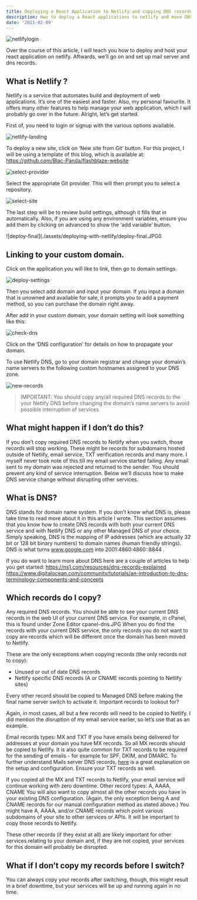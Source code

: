 ```yaml
---
title: Deploying a React Application to Netlify and copying DNS records
description: Hwo to deploy a React applications to netlify and move DNS records.
date: '2021-02-09'
---
```


![netlifylogin](./assets/deploying-with-netlify/netlify-login.JPG)

Over the course of this article, I will teach you how to deploy and host your react application on netlify. Aftwards, we’ll go on and set up mail server and dns records.

## What is Netlify ?

Netlify is a service that automates build and deployment of web applications. It’s one of the easiest and faster. Also, my personal favourite. 
It offers many other features to help manage your web application, which I will probably go over in the future.
Alright, let’s get started.

First of, you need to login or signup with the various options available.

![netlify-landing](./assets/deploying-with-netlify/netlify-landing.JPG)

To deploy a new site, click on ‘New site from Git’ button. For this project, I will be using a template of this blog, which is available at: https://github.com/Blac-Panda/flashblaze-website

![select-provider](./assets/deploying-with-netlify/select-git-provider.JPG)

Select the appropriate Git provider. This will then prompt you to select a repository.

![select-site](./assets/deploying-with-netlify/select-site.JPG)

The last step will be to review build settings, although it fills that in automatically. Also, if you are using any environment variables, ensure you add them by clicking on advanced to show the ‘add variable’ button.
 
![deploy-final](./assets/deploying-with-netlify/deploy-final.JPG0

## Linking to your custom domain.

Click on the application you will like to link, then go to domain settings.

![deploy-settings](./assets/deploying-with-netlify/deploy-settings.JPG)

Then you select add domain and input your domain. If you input a domain that is unowned and available for sale, it prompts you to add a payment method, so you can purchase the domain right away.

After add in your custom domain, your domain setting will look something like this: 

![check-dns](./assets/deploying-with-netlify/check-dns.JPG)

Click on the ‘DNS configuration’ for details on how to propagate your domain.

To use Netlify DNS, go to your domain registrar and change your domain’s name servers to the following custom hostnames assigned to your DNS zone.

![new-records](./assets/deploying-with-netlify/new-records.JPG)

> IMPORTANT: You should copy any/all required DNS records to the your Netlify DNS before changing the domain’s name servers to avoid possible interruption of services.

## What might happen if I don’t do this?
If you don’t copy required DNS records to Netlify when you switch, those records will stop working. These might be records for subdomains hosted outside of Netlify, email service, TXT verification records and many more.
I myself never took note of this till my email service started failing. Any email sent to my domain was rejected and returned to the sender.
You should prevent any kind of service interruption. Below we’ll discuss how to make DNS service change without disrupting other services.

## What is DNS?
DNS stands for domain name system. If you don’t know what DNS is, please take time to read more about it in this article I wrote. This section assumes that you know how to create DNS records with both your current DNS service and with Netlify DNS or any other Managed DNS of your choice.
Simply speaking, DNS is the mapping of IP addresses (which are actually 32 bit or 128 bit binary numbers) to domain names (human friendly strings).
DNS is what turns www.google.com into 2001:4860:4860::8844 .

If you do want to learn more about DNS here are a couple of articles to help you get started:
https://ns1.com/resources/dns-records-explained
https://www.digitalocean.com/community/tutorials/an-introduction-to-dns-terminology-components-and-concepts

## Which records do I copy?
Any required DNS records. You should be able to see your current DNS records in the web UI of your current DNS service. For example, in cPanel, this is found under Zone Editor
cpanel-dns.JPG
When you do find the records with your current DNS service, the only records you do not want to copy are records which will be different once the domain has been moved to Netlify.

These are the only exceptions when copying records (the only records not to copy):
-   Unused or out of date DNS records 
-   Netlify specific DNS records (A or CNAME records pointing to Netlify sites)

Every other record should be copied to Managed DNS before making the final name server switch to activate it.
Important records to lookout for?

Again, in most cases, all but a few records will need to be copied to Netlify. I did mention the disruption of my email service earlier, so let’s use that as an example.

Email records types: MX and TXT
If you have emails being delivered for addresses at your domain you have MX records. So all MX records should be copied to Netlify.
It is also quite common for TXT records to be required for the sending of emails - for example for SPF, DKIM, and DMARC. To further understand Mails server DNS records, [here](https://www.youtube.com/watch?v=o66UFsodUYo) is a great explanation on the setup and configuration. 
Ensure your TXT records as well.

If you copied all the MX and TXT records to Netlify, your email service will continue working with zero downtime.
Other record types: A, AAAA, CNAME
You will also want to copy almost all the other records you have in your existing DNS configuration. (Again, the only exception being A and CNAME records for our manual configuration method as stated above.) You might have A, AAAA, and/or CNAME records which point various subdomains of your site to other services or APIs. It will be important to copy those records to Netlify.

These other records (if they exist at all) are likely important for other services relating to your domain and, if they are not copied, your services for this domain will probably be disrupted.
 
## What if I don’t copy my records before I switch?
You can always copy your records after switching, though, this might result in a brief downtime, but your services will be up and running again in no time.
